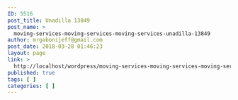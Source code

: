 ```yaml
---
ID: 5516
post_title: Unadilla 13849
post_name: >
  moving-services-moving-services-moving-services-unadilla-13849
author: mrgabonijeff@gmail.com
post_date: 2018-03-28 01:46:23
layout: page
link: >
  http://localhost/wordpress/moving-services-moving-services-moving-services-unadilla-13849/
published: true
tags: [ ]
categories: [ ]
---
```

